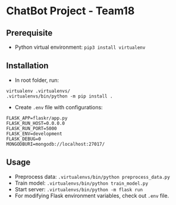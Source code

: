 # ChatBot Project - Team18

## Prerequisite

- Python virtual environment: `pip3 install virtualenv`

## Installation

- In root folder, run:
```shell
virtualenv .virtualenvs/
.virtualenvs/bin/python -m pip install .
```
- Create `.env` file with configurations:
```
FLASK_APP=flaskr/app.py
FLASK_RUN_HOST=0.0.0.0
FLASK_RUN_PORT=5000
FLASK_ENV=development
FLASK_DEBUG=0
MONGODBURI=mongodb://localhost:27017/
```

## Usage

- Preprocess data: `.virtualenvs/bin/python preprocess_data.py`
- Train model: `.virtualenvs/bin/python train_model.py`
- Start server: `.virtualenvs/bin/python -m flask run`
- For modifying Flask environment variables, check out `.env` file.